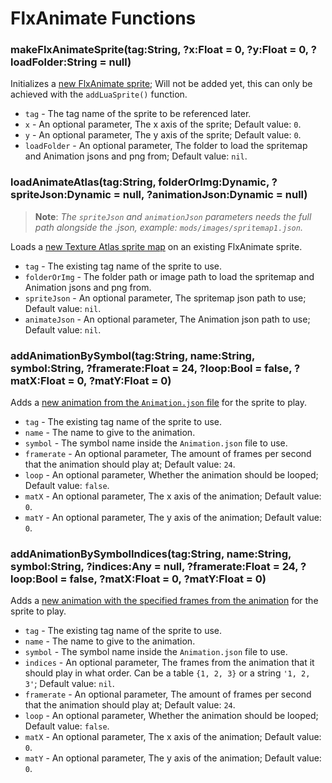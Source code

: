 # FlxAnimate Functions
### makeFlxAnimateSprite(tag:String, ?x:Float = 0, ?y:Float = 0, ?loadFolder:String = null)
Initializes a <ins>new FlxAnimate sprite</ins>; Will not be added yet, this can only be achieved with the `addLuaSprite()` function.

- `tag` - The tag name of the sprite to be referenced later.
- `x` - An optional parameter, The x axis of the sprite; Default value: `0`.
- `y` - An optional parameter, The y axis of the sprite; Default value: `0`.
- `loadFolder` - An optional parameter, The folder to load the spritemap and Animation jsons and png from; Default value: `nil`.

### loadAnimateAtlas(tag:String, folderOrImg:Dynamic, ?spriteJson:Dynamic = null, ?animationJson:Dynamic = null)
> **Note**: _The `spriteJson` and `animationJson` parameters needs the full path alongside the .json, example: `mods/images/spritemap1.json`._

Loads a <ins>new Texture Atlas sprite map</ins> on an existing FlxAnimate sprite.

- `tag` - The existing tag name of the sprite to use.
- `folderOrImg` - The folder path or image path to load the spritemap and Animation jsons and png from.
- `spriteJson` - An optional parameter, The spritemap json path to use; Default value: `nil`.
- `animateJson` - An optional parameter, The Animation json path to use; Default value: `nil`.

### addAnimationBySymbol(tag:String, name:String, symbol:String, ?framerate:Float = 24, ?loop:Bool = false, ?matX:Float = 0, ?matY:Float = 0)
Adds a <ins>new animation from the `Animation.json` file</ins> for the sprite to play.

- `tag` - The existing tag name of the sprite to use.
- `name` - The name to give to the animation.
- `symbol` - The symbol name inside the `Animation.json` file to use.
- `framerate` - An optional parameter, The amount of frames per second that the animation should play at; Default value: `24`.
- `loop` - An optional parameter, Whether the animation should be looped; Default value: `false`.
- `matX` - An optional parameter, The x axis of the animation; Default value: `0`.
- `matY` - An optional parameter, The y axis of the animation; Default value: `0`.

### addAnimationBySymbolIndices(tag:String, name:String, symbol:String, ?indices:Any = null, ?framerate:Float = 24, ?loop:Bool = false, ?matX:Float = 0, ?matY:Float = 0)
Adds a <ins>new animation with the specified frames from the animation</ins> for the sprite to play.

- `tag` - The existing tag name of the sprite to use.
- `name` - The name to give to the animation.
- `symbol` - The symbol name inside the `Animation.json` file to use.
- `indices` - An optional parameter, The frames from the animation that it should play in what order. Can be a table `{1, 2, 3}` or a string `'1, 2, 3'`; Default value: `nil`.
- `framerate` - An optional parameter, The amount of frames per second that the animation should play at; Default value: `24`.
- `loop` - An optional parameter, Whether the animation should be looped; Default value: `false`.
- `matX` - An optional parameter, The x axis of the animation; Default value: `0`.
- `matY` - An optional parameter, The y axis of the animation; Default value: `0`.
